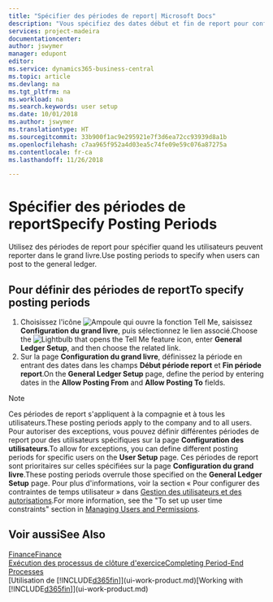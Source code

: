 ```yaml
---
title: "Spécifier des périodes de report| Microsoft Docs"
description: "Vous spécifiez des dates début et fin de report pour configurer quand les utilisateurs peuvent reporter dans le grand livre."
services: project-madeira
documentationcenter: 
author: jswymer
manager: edupont
editor: 
ms.service: dynamics365-business-central
ms.topic: article
ms.devlang: na
ms.tgt_pltfrm: na
ms.workload: na
ms.search.keywords: user setup
ms.date: 10/01/2018
ms.author: jswymer
ms.translationtype: HT
ms.sourcegitcommit: 33b900f1ac9e295921e7f3d6ea72cc93939d8a1b
ms.openlocfilehash: c7aa965f952a4d03ea5c74fe09e59c076a87275a
ms.contentlocale: fr-ca
ms.lasthandoff: 11/26/2018

---
```

# <a name="specify-posting-periods"></a><span data-ttu-id="967f4-103">Spécifier des périodes de report</span><span class="sxs-lookup"><span data-stu-id="967f4-103">Specify Posting Periods</span></span>
<span data-ttu-id="967f4-104">Utilisez des périodes de report pour spécifier quand les utilisateurs peuvent reporter dans le grand livre.</span><span class="sxs-lookup"><span data-stu-id="967f4-104">Use posting periods to specify when users can post to the general ledger.</span></span>  

## <a name="to-specify-posting-periods"></a><span data-ttu-id="967f4-105">Pour définir des périodes de report</span><span class="sxs-lookup"><span data-stu-id="967f4-105">To specify posting periods</span></span>
1. <span data-ttu-id="967f4-106">Choisissez l'icône ![Ampoule qui ouvre la fonction Tell Me](media/ui-search/search_small.png "Dites-moi ce que vous voulez faire"), saisissez **Configuration du grand livre**, puis sélectionnez le lien associé.</span><span class="sxs-lookup"><span data-stu-id="967f4-106">Choose the ![Lightbulb that opens the Tell Me feature](media/ui-search/search_small.png "Tell me what you want to do") icon, enter **General Ledger Setup**, and then choose the related link.</span></span>  
2. <span data-ttu-id="967f4-107">Sur la page **Configuration du grand livre**, définissez la période en entrant des dates dans les champs **Début période report** et **Fin période report**.</span><span class="sxs-lookup"><span data-stu-id="967f4-107">On the **General Ledger Setup** page, define the period by entering dates in the **Allow Posting From** and **Allow Posting To** fields.</span></span>  

> [!NOTE]  
>   <span data-ttu-id="967f4-108">Ces périodes de report s'appliquent à la compagnie et à tous les utilisateurs.</span><span class="sxs-lookup"><span data-stu-id="967f4-108">These posting periods apply to the company and to all users.</span></span> <span data-ttu-id="967f4-109">Pour autoriser des exceptions, vous pouvez définir différentes périodes de report pour des utilisateurs spécifiques sur la page **Configuration des utilisateurs**.</span><span class="sxs-lookup"><span data-stu-id="967f4-109">To allow for exceptions, you can define different posting periods for specific users on the **User Setup** page.</span></span> <span data-ttu-id="967f4-110">Ces périodes de report sont prioritaires sur celles spécifiées sur la page **Configuration du grand livre**.</span><span class="sxs-lookup"><span data-stu-id="967f4-110">These posting periods overrule those specified on the **General Ledger Setup** page.</span></span> <span data-ttu-id="967f4-111">Pour plus d'informations, voir la section « Pour configurer des contraintes de temps utilisateur » dans [Gestion des utilisateurs et des autorisations](ui-how-users-permissions.md).</span><span class="sxs-lookup"><span data-stu-id="967f4-111">For more information, see the "To set up user time constraints" section in [Managing Users and Permissions](ui-how-users-permissions.md).</span></span>

## <a name="see-also"></a><span data-ttu-id="967f4-112">Voir aussi</span><span class="sxs-lookup"><span data-stu-id="967f4-112">See Also</span></span>
[<span data-ttu-id="967f4-113">Finance</span><span class="sxs-lookup"><span data-stu-id="967f4-113">Finance</span></span>](finance.md)  
[<span data-ttu-id="967f4-114">Exécution des processus de clôture d'exercice</span><span class="sxs-lookup"><span data-stu-id="967f4-114">Completing Period-End Processes</span></span>](year-how-complete-period-end-processes.md)  
<span data-ttu-id="967f4-115">[Utilisation de [!INCLUDE[d365fin](includes/d365fin_md.md)]](ui-work-product.md)</span><span class="sxs-lookup"><span data-stu-id="967f4-115">[Working with [!INCLUDE[d365fin](includes/d365fin_md.md)]](ui-work-product.md)</span></span>

